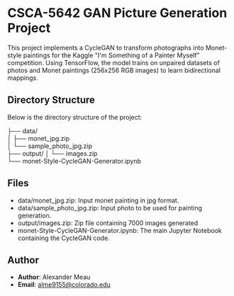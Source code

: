 # CSCA-5642 GAN Picture Generation Project

This project implements a CycleGAN to transform photographs into Monet-style paintings for the Kaggle "I'm Something of a Painter Myself" competition. Using TensorFlow, the model trains on unpaired datasets of photos and Monet paintings (256x256 RGB images) to learn bidirectional mappings. 

## Directory Structure
Below is the directory structure of the project:

  ├── data/<br>
  │    ├── monet_jpg.zip<br>
  │    └── sample_photo_jpg.zip<br>
  ├── output/<be>
  │    └── images.zip<br>
  └── monet-Style-CycleGAN-Generator.ipynb<br>


## Files
- data/monet_jpg.zip: Input monet painting in jpg format.
- data/sample_photo_jpg.zip: Input photo to be used for painting generation.
- output/images.zip: Zip file containing 7000 images generated
- monet-Style-CycleGAN-Generator.ipynb: The main Jupyter Notebook containing the CycleGAN code. 

## Author
- **Author**: Alexander Meau
- **Email**: alme9155@colorado.edu
